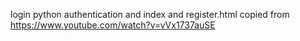 login python authentication and index and register.html copied from https://www.youtube.com/watch?v=vVx1737auSE